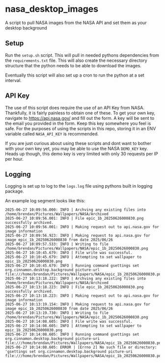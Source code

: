 # nasa_desktop_images
A script to pull NASA images from the NASA API and set them as your desktop background

## Setup 
Run the `setup.sh` script. This will pull in needed pythons dependencies from the `requirements.txt` file.
This will also create the necessary directory structure that the python needs to be able to download the images.

Eventually this script will also set up a cron to run the python at a set interval.

## API Key
The use of this script does require the use of an API Key from NASA. Thankfully, it is fairly painless to obtain one of these. To get your own key, navigate to https://api.nasa.gov/ and fill out the form. A key will be sent to the email you provided in the form. Keep this key somewhere you feel is safe. For the purposes of using the scripts in this repo, storing it in an ENV variable called `NASA_API_KEY` is recommended.

If you are just curious about using these scripts and dont want to bother with your own key yet, you may be able to use the NASA `DEMO_KEY` key. Heads up though, this demo key is very limited with only 30 requests per IP per hour.

## Logging
Logging is set up to log to the `logs.log` file using pythons built in logging package.

An example log segment looks like this:
```
2025-06-27 10:09:56.000: INFO | Archving any existing files into /home/brendan/Pictures/Wallpapers/NASA/Archived
2025-06-27 10:09:56.001: INFO | File epic_1b_20250626000830.png successfully archived.
2025-06-27 10:09:56.001: INFO | Making request out to api.nasa.gov for image information
2025-06-27 10:09:56.923: INFO | Making request to api.nasa.gov for image epic_1b_20250626000830 from date 2025/06/26
2025-06-27 10:09:57.533: INFO | Writing to file /home/brendan/Pictures/Wallpapers/NASA/epic_1b_20250626000830.png
2025-06-27 10:10:45.679: INFO | File write was successful.
2025-06-27 10:10:45.679: INFO | Attempting to set wallpaper to epic_1b_20250626000830.png
2025-06-27 10:10:45.679: INFO | Running command gsettings set org.cinnamon.desktop.background picture-url file:///home/brendan/Pictures/Wallpapers/NASA/epic_1b_20250626000830.png.
2025-06-27 10:13:18.222: INFO | Archving any existing files into /home/brendan/Pictures/Wallpapers/NASA/Archived
2025-06-27 10:13:18.223: INFO | File epic_1b_20250626000830.png successfully archived.
2025-06-27 10:13:18.223: INFO | Making request out to api.nasa.gov for image information
2025-06-27 10:13:19.154: INFO | Making request to api.nasa.gov for image epic_1b_20250626000830 from date 2025/06/26
2025-06-27 10:13:19.730: INFO | Writing to file /home/brendan/Pictures/Wallpapers/NASA/epic_1b_20250626000830.png
2025-06-27 10:14:08.605: INFO | File write was successful.
2025-06-27 10:14:08.605: INFO | Attempting to set wallpaper to epic_1b_20250626000830.png
2025-06-27 10:14:08.605: INFO | Running command gsettings set org.cinnamon.desktop.background picture-uri file:///home/brendan/Pictures/Wallpapers/NASA/epic_1b_20250626000830.png.
2025-06-27 10:14:08.605: ERROR | [Errno 2] No such file or directory: 'gsettings set org.cinnamon.desktop.background picture-uri file:///home/brendan/Pictures/Wallpapers/NASA/epic_1b_20250626000830.png'

```
